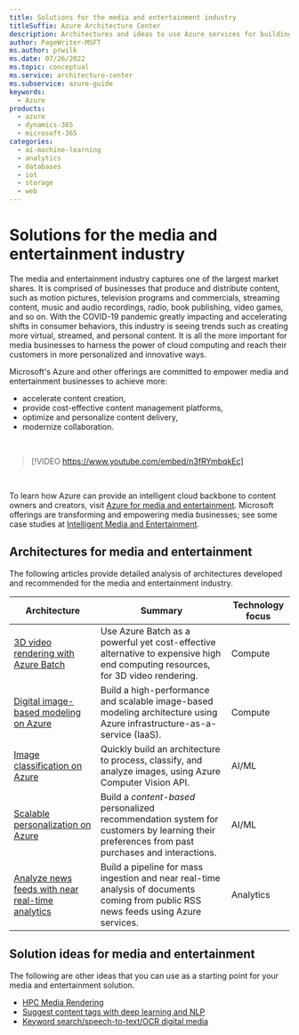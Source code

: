 ```yaml
---
title: Solutions for the media and entertainment industry
titleSuffix: Azure Architecture Center
description: Architectures and ideas to use Azure services for building efficient, scalable, and reliable media and entertainment solutions.
author: PageWriter-MSFT
ms.author: prwilk
ms.date: 07/26/2022
ms.topic: conceptual
ms.service: architecture-center
ms.subservice: azure-guide
keywords:
  - Azure
products:
  - azure
  - dynamics-365
  - microsoft-365
categories:
  - ai-machine-learning
  - analytics
  - databases
  - iot
  - storage
  - web
---
```


# Solutions for the media and entertainment industry

The media and entertainment industry captures one of the largest market shares. It is comprised of businesses that produce and distribute content, such as motion pictures, television programs and commercials, streaming content, music and audio recordings, radio, book publishing, video games, and so on. With the COVID-19 pandemic greatly impacting and accelerating shifts in consumer behaviors, this industry is seeing trends such as creating more virtual, streamed, and personal content. It is all the more important for media businesses to harness the power of cloud computing and reach their customers in more personalized and innovative ways.

Microsoft's Azure and other offerings are committed to empower media and entertainment businesses to achieve more:

- accelerate content creation,
- provide cost-effective content management platforms,
- optimize and personalize content delivery,
- modernize collaboration.

<br>

<!-- markdownlint-disable MD034 -->

> [!VIDEO https://www.youtube.com/embed/n3fRYmbqkEc]

<!-- markdownlint-enable MD034 -->

<br>

To learn how Azure can provide an intelligent cloud backbone to content owners and creators, visit [Azure for media and entertainment](https://azure.microsoft.com/industries/media/). Microsoft offerings are transforming and empowering media businesses; see some case studies at [Intelligent Media and Entertainment](https://www.microsoft.com/industry/media-entertainment).

## Architectures for media and entertainment

The following articles provide detailed analysis of architectures developed and recommended for the media and entertainment industry.

| Architecture | Summary | Technology focus |
| ------- | ------- | ------- |
| [3D video rendering with Azure Batch](../example-scenario/infrastructure/video-rendering.yml) | Use Azure Batch as a powerful yet cost-effective alternative to expensive high end computing resources, for 3D video rendering. | Compute |
| [Digital image-based modeling on Azure](../example-scenario/infrastructure/image-modeling.yml) | Build a high-performance and scalable image-based modeling architecture using Azure infrastructure-as-a-service (IaaS). | Compute |
| [Image classification on Azure](../example-scenario/ai/intelligent-apps-image-processing.yml) | Quickly build an architecture to process, classify, and analyze images, using Azure Computer Vision API. | AI/ML |
| [Scalable personalization on Azure](/azure/architecture/solution-ideas/articles/build-content-based-recommendation-system-using-recommender) | Build a *content-based* personalized recommendation system for customers by learning their preferences from past purchases and interactions. | AI/ML |
| [Analyze news feeds with near real-time analytics](../example-scenario/ai/news-feed-ingestion-and-near-real-time-analysis.yml) | Build a pipeline for mass ingestion and near real-time analysis of documents coming from public RSS news feeds using Azure services. | Analytics |

## Solution ideas for media and entertainment

The following are other ideas that you can use as a starting point for your media and entertainment solution.

- [HPC Media Rendering](../solution-ideas/articles/azure-batch-rendering.yml)
- [Suggest content tags with deep learning and NLP](../ai-ml/idea/website-content-tag-suggestion-with-deep-learning-and-nlp.yml)
- [Keyword search/speech-to-text/OCR digital media](../solution-ideas/articles/digital-media-speech-text.yml)
